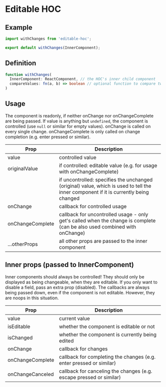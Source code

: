# Editable HOC

## Example

```js
import withChanges from 'editable-hoc';

export default withChanges(InnerComponent);
```

## Definition

```ts
function withChanges(
  InnerComponent: ReactComponent, // the HOC's inner child component
  compareValues: fn(a, b) => boolean // optional function to compare two values for equality (defaults to the identity operator)
)
```

## Usage

The component is readonly, if neither onChange nor onChangeComplete are being passed.
If value is anything but `undefined`, the component is controlled (use `null` or similar for empty values).
onChange is called on every single change.
onChangeComplete is only called on change completion (e.g. enter pressed or similar).

| Prop             | Description                                                                                                                           |
| ---------------- | ------------------------------------------------------------------------------------------------------------------------------------- |
| value            | controlled value                                                                                                                      |
| originalValue    | if controlled: editable value (e.g. for usage with onChangeComplete)                                                                  |
|                  | if uncontrolled: specifies the unchanged (original) value, which is used to tell the inner component if it is currently being changed |
| onChange         | callback for controlled usage                                                                                                         |
| onChangeComplete | callback for uncontrolled usage - only get's called when the change is complete (can be also used combined with onChange)             |
| …otherProps      | all other props are passed to the inner component                                                                                     |

## Inner props (passed to InnerComponent)

Inner components should always be controlled!
They should only be displayed as being changeable, when they are editable.
If you only want to disable a field, pass an extra prop (disabled).
The callbacks are always being passed down, even if the component is not editable.
However, they are noops in this situation.

| Prop             | Description                                                         |
| ---------------- | ------------------------------------------------------------------- |
| value            | current value                                                       |
| isEditable       | whether the component is editable or not                            |
| isChanged        | whether the component is currently being edited                     |
| onChange         | callback for changes                                                |
| onChangeComplete | callback for completing the changes (e.g. enter pressed or similar) |
| onChangeCanceled | callback for canceling the changes (e.g. escape pressed or similar) |
